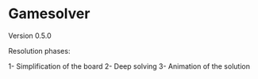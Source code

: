 # Gamesolver

Version 0.5.0

Resolution phases:

1- Simplification of the board
2- Deep solving
3- Animation of the solution
